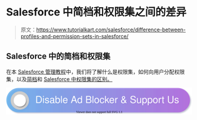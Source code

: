 # Salesforce 中简档和权限集之间的差异

> 原文：<https://www.tutorialkart.com/salesforce/difference-between-profiles-and-permission-sets-in-salesforce/>

## Salesforce 中的简档和权限集

在本 [Salesforce 管理教程](https://www.tutorialkart.com/salesforce-tutorials/)中，我们将了解什么是权限集，如何向用户分配权限集，以及[简档](https://www.tutorialkart.com/salesforce/profiles-salesforce-salesforce-profiles/)和 [Salesforce 中权限集的区别。](https://www.tutorialkart.com/salesforce/what-is-salesforce/)

[![](img/925da31b32d6bc3827932f6c8afb11bb.png)](https://www.tutorialkart.com/)